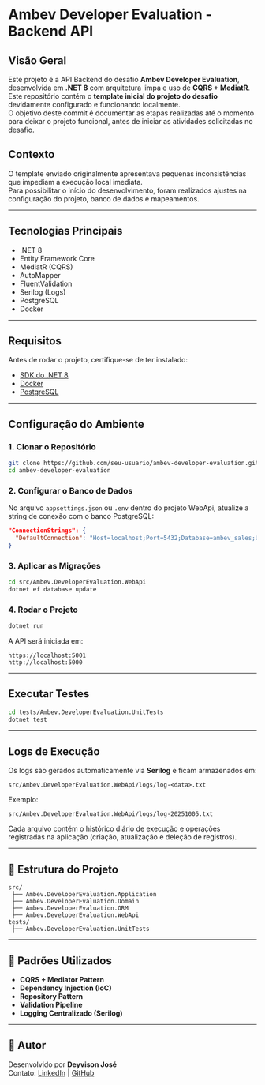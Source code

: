 # Ambev Developer Evaluation - Backend API

## Visão Geral
Este projeto é a API Backend do desafio **Ambev Developer Evaluation**, desenvolvida em **.NET 8** com arquitetura limpa e uso de **CQRS + MediatR**.
Este repositório contém o **template inicial do projeto do desafio** devidamente configurado e funcionando localmente.  
O objetivo deste commit é documentar as etapas realizadas até o momento para deixar o projeto funcional, antes de iniciar as atividades solicitadas no desafio.

## Contexto
O template enviado originalmente apresentava pequenas inconsistências que impediam a execução local imediata.  
Para possibilitar o início do desenvolvimento, foram realizados ajustes na configuração do projeto, banco de dados e mapeamentos.

---

## Tecnologias Principais
- .NET 8
- Entity Framework Core
- MediatR (CQRS)
- AutoMapper
- FluentValidation
- Serilog (Logs)
- PostgreSQL
- Docker

---

## Requisitos
Antes de rodar o projeto, certifique-se de ter instalado:

- [SDK do .NET 8](https://dotnet.microsoft.com/download)
- [Docker](https://www.docker.com/)
- [PostgreSQL](https://www.postgresql.org/download/)

---

## Configuração do Ambiente

### 1. Clonar o Repositório
```bash
git clone https://github.com/seu-usuario/ambev-developer-evaluation.git
cd ambev-developer-evaluation
```

### 2. Configurar o Banco de Dados
No arquivo `appsettings.json` ou `.env` dentro do projeto WebApi, atualize a string de conexão com o banco PostgreSQL:

```json
"ConnectionStrings": {
  "DefaultConnection": "Host=localhost;Port=5432;Database=ambev_sales;Username=postgres;Password=admin"
}
```

### 3. Aplicar as Migrações
```bash
cd src/Ambev.DeveloperEvaluation.WebApi
dotnet ef database update
```

### 4. Rodar o Projeto
```bash
dotnet run
```

A API será iniciada em:
```
https://localhost:5001
http://localhost:5000
```

---

## Executar Testes
```bash
cd tests/Ambev.DeveloperEvaluation.UnitTests
dotnet test
```

---

## Logs de Execução
Os logs são gerados automaticamente via **Serilog** e ficam armazenados em:

```
src/Ambev.DeveloperEvaluation.WebApi/logs/log-<data>.txt
```

Exemplo:
```
src/Ambev.DeveloperEvaluation.WebApi/logs/log-20251005.txt
```

Cada arquivo contém o histórico diário de execução e operações registradas na aplicação (criação, atualização e deleção de registros).

---

## 📁 Estrutura do Projeto
```
src/
 ├── Ambev.DeveloperEvaluation.Application
 ├── Ambev.DeveloperEvaluation.Domain
 ├── Ambev.DeveloperEvaluation.ORM
 ├── Ambev.DeveloperEvaluation.WebApi
tests/
 ├── Ambev.DeveloperEvaluation.UnitTests
```

---

## 🧱 Padrões Utilizados
- **CQRS + Mediator Pattern**
- **Dependency Injection (IoC)**
- **Repository Pattern**
- **Validation Pipeline**
- **Logging Centralizado (Serilog)**

---

## 🧾 Autor
Desenvolvido por **Deyvison José**  
Contato: [LinkedIn](https://linkedin.com/in/deyvison) | [GitHub](https://github.com/deyvisonjose)
